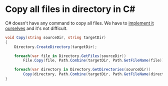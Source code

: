 # Copy all files in directory in C\#

C\# doesn't have any command to copy all files. We have to [implement it ourselves](https://stackoverflow.com/questions/7146021/copy-all-files-in-directory) and it's not difficult.

```csharp
void Copy(string sourceDir, string targetDir)
{
    Directory.CreateDirectory(targetDir);

    foreach(var file in Directory.GetFiles(sourceDir))
        File.Copy(file, Path.Combine(targetDir, Path.GetFileName(file)));

    foreach(var directory in Directory.GetDirectories(sourceDir))
        Copy(directory, Path.Combine(targetDir, Path.GetFileName(directory)));
}
```

